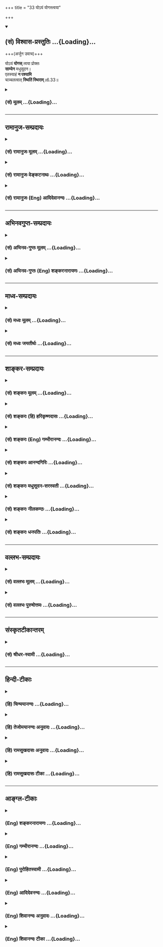 +++
title = "33 योऽयं योगस्त्वया"

+++
<div class="js_include" newlevelforh1="2" title="(सं) विश्वास-प्रस्तुतिः" unfilled url="/mahAbhAratam/shlokashaH/06-bhIShma-parva/03-bhagavad-gItA-parva/saMskRtam/vishvAsa-prastutiH/06_Atma-saMyama-yogaH_a/33_yo-yaM_yogastvayA.md">
<details open><summary><h2>(सं) विश्वास-प्रस्तुतिः ...{Loading}...</h2></summary>

+++(अर्जुन उवाच)+++

योऽयं **योगस्** त्वया प्रोक्तः  
**साम्येन** मधुसूदन।  
एतस्याहं **न पश्यामि**  
चञ्चलत्वात् **स्थितिं स्थिराम्**॥6.33॥
</details>
</div>
<div class="js_include collapsed" newlevelforh1="3" title="(सं) मूलम्" unfilled url="/mahAbhAratam/shlokashaH/06-bhIShma-parva/03-bhagavad-gItA-parva/saMskRtam/mUlam/06_Atma-saMyama-yogaH_a/33_yo-yaM_yogastvayA.md">
<details><summary><h3>(सं) मूलम् ...{Loading}...</h3></summary>

अर्जुन उवाच  
योऽयं योगस्त्वया प्रोक्तः साम्येन मधुसूदन।  
एतस्याहं न पश्यामि चञ्चलत्वात् स्थितिं स्थिराम्।।6.33।।
</details>
</div>


_________________
## रामानुज-सम्प्रदायः
<div class="js_include collapsed" newlevelforh1="3" title="(सं) रामानुजः मूलम्" unfilled url="/mahAbhAratam/shlokashaH/06-bhIShma-parva/03-bhagavad-gItA-parva/saMskRtam/rAmAnujaH/mUlam/06_Atma-saMyama-yogaH_a/33_yo-yaM_yogastvayA.md">
<details><summary><h3>(सं) रामानुजः मूलम् ...{Loading}...</h3></summary>

।।6.33।। अर्जुन उवाच **यः अयं** देवमनुष्यादिभेदेन जीवेश्वरभेदेन च
अत्यन्तभिन्नतया एतावन्तं कालम् अनुभूतेषु सर्वेषु आत्मसु ज्ञानैकाकारतया
परस्परसाम्येन अकर्मवश्यतया च ईश्वर**साम्येन सर्वत्र** समदर्शनरूपो **योगः
त्वया उक्तः एतस्य** योगस्य **स्थिरां स्थितिं न पश्यामि** मनसः
**चञ्चलत्वात्।**

</details>
</div>
<div class="js_include collapsed" newlevelforh1="3" title="(सं) रामानुजः वेङ्कटनाथः" unfilled url="/mahAbhAratam/shlokashaH/06-bhIShma-parva/03-bhagavad-gItA-parva/saMskRtam/rAmAnujaH/venkaTanAthaH/06_Atma-saMyama-yogaH_a/33_yo-yaM_yogastvayA.md">
<details><summary><h3>(सं) रामानुजः वेङ्कटनाथः ...{Loading}...</h3></summary>

  
  
।।6.33।। एवं ज्ञानैकाकारतया निर्दोषतया ब्रह्मतद्गुणसम्बन्धेनेतरासम्बन्धेन
च साम्यं श्लोकचतुष्टयेनोक्तम् अत्र श्लोकद्वयेन
साम्यानुसन्धानोक्तिस्तृतीयचतुर्थश्लोकाभ्यां तु
दृढतरदृढतमसाम्यानुसन्धानफलपर्बद्वयोक्तिरित्येके। योगाभ्यासविधिश्चतुर्धा
योगी चोक्तः। अथ प्रागुक्तमेव योगसाधनं विशदं ज्ञातुं पुनरर्जुन उवाच
योऽयमिति। देवेत्यारभ्य अनुभूतेष्वित्यन्तमनाद्युपचितसुदृढविपरीतवासनया
साम्यानुसन्धानस्याशक्यत्वप्रदर्शनार्थम्।
परस्परवैषम्यंदेवमनुष्यादिभेदेनेति। जीवेश्वरभेदेन
कर्मवश्यत्वाकर्मवश्यत्वादिभेदेनेत्यर्थः। अत्यन्तभिन्नतयेति नह्यत्र
खण्डमुण्डादिवत् भेदकधर्ममात्रं किन्तु विरुद्धस्वभावत्वमेव हि दृश्यत इति
भावः। एतावन्तं कालमिति। कालाध्वनोरत्यन्तसंयोगे अष्टा.2।3।5
द्वितीया। अकर्मवश्यतया चेश्वरसाम्येनेति चः साम्यद्वयसमुच्चयार्थः।
अकर्मवश्यतया चेश्वरसाम्येन चेति कश्चित्पाठः। तदा पूर्वश्चकार
ईश्वरसाम्येऽपि ज्ञानैकाकारत्वसङ्ग्रहार्थः। द्वितीयस्तु पूर्ववत्।
ज्ञानपुरुषार्थवैषम्ययोः कर्मवैषम्यफलत्वात् अकर्मवश्यतयेत्यनेनैव तयोरपि
निवृत्तिसङ्ग्रहः फलित इति तयोरनुपादानम्। त्वया प्रोक्तः स्वतः सर्वज्ञेन
त्वयैव ह्येतदनुसन्धातुं प्रवक्तुं च शक्यमिति भावःअहं न पश्यामि इति
अनादिभेदानुसन्धानवानजितचित्तश्चाहं न पश्यामीति भावः। स्थिरां स्थितिं
चिरानुवृत्तिमित्यर्थः। मधुसूदन रजस्तमोमयप्रबलविरोधिनिरसनशीलस्त्वमेव
मनोनिग्रहोपायमुपदिशेति भावः। चञ्चलं हि मनः इत्युत्तरवाक्यानुसन्धानेनमनस
इत्यध्याहृतम्। हीति निपातस्य यादवप्रकाशोक्तादचिद्विशेषणार्थत्वादपि
स्फुटमुचितं चात्र हेत्वर्थत्वमाह तथा हीति। हेतुभूतं च चलत्वं
सम्प्रतिपन्नस्थले प्रदर्शनीयम्। अतश्चलस्वभावत्वमत्र चञ्चलशब्दार्थ इति
दर्शयितुंअनवरतेत्यादिकम्। चञ्चलत्वफलमाह पुरुषेणेति। प्रमाथि
प्रमथनशीलम्। प्रमथ्य व्याकुलीकृत्येत्यर्थः। बलवच्छब्दः
प्रमथनक्रियाविशेषणं वा बलवत्त्वात्प्रमाथीति हेतुपरो
वेत्यभिप्रायेणबलात्प्रमथ्येत्युक्तम्। वैपरीत्ये
दार्ढ्यमित्याहदृढमन्यत्रेति। तस्य इति
परामर्शाभिप्रेतमाहस्वाभ्यस्तेति। तद्विपरीताकारेति अनभ्यस्तपूर्व
इत्यर्थः। स्थापयितुं स्थापनार्थम्। दार्ष्टान्तिके मनसि प्रदर्शितस्य
चञ्चलत्वादेः दृष्टान्ते विवक्षितत्त्वप्रदर्शनायप्रतिकूलेत्यादिकमुक्तम्।
मनोनिग्रहोपायदुर्बलत्वज्ञापनाय वायोर्मन्दैर्निग्रहासम्भावनार्थं
चव्यजनादिनेवेत्युक्तम्। एवं दुष्करत्ववचनं न प्रतिक्षेपार्थम्।
किन्तूपायपरिप्रश्नार्थमित्याहमन इति।

</details>
</div>
<div class="js_include collapsed" newlevelforh1="3" title="(सं) रामानुजः (Eng) आदिदेवानन्दः" unfilled url="/mahAbhAratam/shlokashaH/06-bhIShma-parva/03-bhagavad-gItA-parva/saMskRtam/rAmAnujaH/english/AdidevAnandaH/06_Atma-saMyama-yogaH_a/33_yo-yaM_yogastvayA.md">
<details><summary><h3>(सं) रामानुजः (Eng) आदिदेवानन्दः ...{Loading}...</h3></summary>

6.33 Arjuna said This Yoga as explained by you consists in maintaining eality of vision everywhere, viz., i) among themselves which have been so far known to be of different kinds such as gods and men, and ii)
between the individual selves and the Supreme, in so far as (a) all the selves are of the same form of knowledge, and (b) in so far as the individual self (i.e., the released soul) and the Supreme are alike free from Karma. I do not see how this Yoga can be steadily established in my mind, fickle as the mind is.

</details>
</div>


_________________
## अभिनवगुप्त-सम्प्रदायः
<div class="js_include collapsed" newlevelforh1="3" title="(सं) अभिनव-गुप्तः मूलम्" unfilled url="/mahAbhAratam/shlokashaH/06-bhIShma-parva/03-bhagavad-gItA-parva/saMskRtam/abhinava-guptaH/mUlam/06_Atma-saMyama-yogaH_a/33_yo-yaM_yogastvayA.md">
<details><summary><h3>(सं) अभिनव-गुप्तः मूलम् ...{Loading}...</h3></summary>

।।6.33 6.34।। योऽयमिति। चञ्चलमिति। यः अयम् इति
परोक्षप्रत्यक्षवाचकाभ्यामेवं सूच्यते भगवदभिहितानन्तरोपायपरम्परया
स्पुटमपि प्रत्यक्षनिर्दिष्टमपि ब्रह्म मनसः चाञ्चल्यदौरात्म्यात् सुदूरे
वर्तते+++(N. सुदूरीक्रियते)+++ इति परोक्षायमाणम्। प्रमथ्नाति दृष्टादृष्टे
बलवत् शक्तम्। दृढं दुष्टव्यापारात्+++(N द्रष्ट्व्यापारात्)+++ वारयितुम्
अशक्यम्।

</details>
</div>
<div class="js_include collapsed" newlevelforh1="3" title="(सं) अभिनव-गुप्तः (Eng) शङ्करनारायणः" unfilled url="/mahAbhAratam/shlokashaH/06-bhIShma-parva/03-bhagavad-gItA-parva/saMskRtam/abhinava-guptaH/english/shankaranArAyaNaH/06_Atma-saMyama-yogaH_a/33_yo-yaM_yogastvayA.md">
<details><summary><h3>(सं) अभिनव-गुप्तः (Eng) शङ्करनारायणः ...{Loading}...</h3></summary>

6.33 See Comment under 6.34

</details>
</div>


_________________
## माध्व-सम्प्रदायः
<div class="js_include collapsed" newlevelforh1="3" title="(सं) मध्वः मूलम्" unfilled url="/mahAbhAratam/shlokashaH/06-bhIShma-parva/03-bhagavad-gItA-parva/saMskRtam/madhvaH/mUlam/06_Atma-saMyama-yogaH_a/33_yo-yaM_yogastvayA.md">
<details><summary><h3>(सं) मध्वः मूलम् ...{Loading}...</h3></summary>

।।6.33।। एतस्य योगस्य स्थिरां स्थितिं न पश्यामि मनसश्चञ्चलत्वात्।

</details>
</div>
<div class="js_include collapsed" newlevelforh1="3" title="(सं) मध्वः जयतीर्थः" unfilled url="/mahAbhAratam/shlokashaH/06-bhIShma-parva/03-bhagavad-gItA-parva/saMskRtam/madhvaH/jayatIrthaH/06_Atma-saMyama-yogaH_a/33_yo-yaM_yogastvayA.md">
<details><summary><h3>(सं) मध्वः जयतीर्थः ...{Loading}...</h3></summary>

।।6.33।। साम्यस्य योगस्य च प्रकृतत्वात् एतस्येति कस्य परामर्शः इति न
ज्ञायते अतस्तत्प्रदर्शनाय व्यवहितानां पदानामन्वयमाह **एतस्ये**ति। योगस्य
प्राधान्येन साम्यस्य तु तृतीययाऽप्राधान्येन प्रकृतत्वादिति भावः।
चञ्चलत्वादित्यस्यान्यो धर्मी न प्रतीयतेऽतो योग एव सम्बध्यते। तथा च
साध्याविशिष्टतेत्यत आह **मनस** इति। एतच्चोत्तरवाक्यादवगम्यत इति भावः।

</details>
</div>


_________________
## शाङ्कर-सम्प्रदायः
<div class="js_include collapsed" newlevelforh1="3" title="(सं) शङ्करः मूलम्" unfilled url="/mahAbhAratam/shlokashaH/06-bhIShma-parva/03-bhagavad-gItA-parva/saMskRtam/shankaraH/mUlam/06_Atma-saMyama-yogaH_a/33_yo-yaM_yogastvayA.md">
<details><summary><h3>(सं) शङ्करः मूलम् ...{Loading}...</h3></summary>

।।6.33।। **यः अयं योगः त्वया प्रोक्तः साम्येन** समत्वेन हे **मधुसूदन
एतस्य** योगस्य **अहं न पश्यामि** नोपलभे **चञ्चलत्वात्** मनसः। **किम्**
**स्थिराम्** अचलां **स्थितिम्**।। प्रसिद्धमेतत्

</details>
</div>
<div class="js_include collapsed" newlevelforh1="3" title="(सं) शङ्करः (हि) हरिकृष्णदासः" unfilled url="/mahAbhAratam/shlokashaH/06-bhIShma-parva/03-bhagavad-gItA-parva/saMskRtam/shankaraH/hindI/harikRShNadAsaH/06_Atma-saMyama-yogaH_a/33_yo-yaM_yogastvayA.md">
<details><summary><h3>(सं) शङ्करः (हि) हरिकृष्णदासः ...{Loading}...</h3></summary>

।।6.33।। इस उपर्युक्त पूर्णज्ञानरूप योगको कठिनतासे सम्पादन किया जानेयोग्य
समझकर उसकीप्राप्तिके निश्चित उपायको सुननेकी इच्छावाला अर्जुन बोला हे
मधुसूदन आपने जो यह समत्वभावरूप योग कहा है मनकी चञ्चलताके कारण मैं इस
योगकी अचल स्थिति नहीं देखता हैँ यह बात प्रसिद्ध है।

</details>
</div>
<div class="js_include collapsed" newlevelforh1="3" title="(सं) शङ्करः (Eng) गम्भीरानन्दः" unfilled url="/mahAbhAratam/shlokashaH/06-bhIShma-parva/03-bhagavad-gItA-parva/saMskRtam/shankaraH/english/gambhIrAnandaH/06_Atma-saMyama-yogaH_a/33_yo-yaM_yogastvayA.md">
<details><summary><h3>(सं) शङ्करः (Eng) गम्भीरानन्दः ...{Loading}...</h3></summary>

6.33 O Madhusudana, ayam, this; yogah, Yoga; yah proktah, that has been
spoken of; tvaya, by You; samyena, as sameness; na pasyami, I do not
see, I cannot conceive;-what;-etasya, its; sthiram, steady, undisturbed;
sthitim, continuance; cancalatvat, owing to the unsteadiness of the
mind, which is well known.

</details>
</div>
<div class="js_include collapsed" newlevelforh1="3" title="(सं) शङ्करः आनन्दगिरिः" unfilled url="/mahAbhAratam/shlokashaH/06-bhIShma-parva/03-bhagavad-gItA-parva/saMskRtam/shankaraH/AnandagiriH/06_Atma-saMyama-yogaH_a/33_yo-yaM_yogastvayA.md">
<details><summary><h3>(सं) शङ्करः आनन्दगिरिः ...{Loading}...</h3></summary>

।।6.33।। मनश्चञ्चलमस्थिरमित्युपश्रुत्य निर्विशेषे चित्तस्थैर्यं दुःशकमिति
मन्वानस्तदुपायबुभुत्सया पृच्छतीति प्रश्नमुत्थापयति **एतस्येति।**
तत्प्राप्त्युपायं शुश्रूषुरिति संबन्धः। मनसश्चञ्चलत्वेऽपि
तन्निग्रहद्वारा योगस्थैर्यं संपाद्यतामित्याशङ्क्याह **प्रसिद्धमिति।**

</details>
</div>
<div class="js_include collapsed" newlevelforh1="3" title="(सं) शङ्करः मधुसूदन-सरस्वती" unfilled url="/mahAbhAratam/shlokashaH/06-bhIShma-parva/03-bhagavad-gItA-parva/saMskRtam/shankaraH/madhusUdana-sarasvatI/06_Atma-saMyama-yogaH_a/33_yo-yaM_yogastvayA.md">
<details><summary><h3>(सं) शङ्करः मधुसूदन-सरस्वती ...{Loading}...</h3></summary>

।।6.33।। उक्तमर्थमाक्षिपन् अर्जुन उवाच योऽयं सर्वत्र समदृष्टिलक्षणः परमो
योगः साम्येन समत्वेन चित्तगतानां रागद्वेषादीनां विषमदृष्टिहेतूनां
निराकरणेन त्वया सर्वज्ञेनेश्वरेणोक्तः हे मघुसूदन
सर्ववैदिकसंप्रदायप्रवर्तक एतस्य त्वदुक्तस्य सर्वमनोवृत्तिनिरोधलक्षणस्य
योगस्य स्थितिं विद्यमानतां स्थिरां दीर्घकालानुवर्तिनीं न पश्यामि न
संभावयामि अहमस्मद्विधोऽन्यो वा योगाभ्यासनिपुणः। कस्मान्न संभावयसि तत्राह
चञ्चलत्वात् मनस इति शेषः।

</details>
</div>
<div class="js_include collapsed" newlevelforh1="3" title="(सं) शङ्करः नीलकण्ठः" unfilled url="/mahAbhAratam/shlokashaH/06-bhIShma-parva/03-bhagavad-gItA-parva/saMskRtam/shankaraH/nIlakaNThaH/06_Atma-saMyama-yogaH_a/33_yo-yaM_yogastvayA.md">
<details><summary><h3>(सं) शङ्करः नीलकण्ठः ...{Loading}...</h3></summary>

।।6.33।। साम्ययोगमशक्यं मन्वान उपायान्तरबुभुत्सयार्जुन उवाच **योऽयमिति।**
योयं योगस्त्वया साम्येन प्रोक्तोऽहिंसाप्राधान्येन संन्यासपूर्वकतया
वर्णितः हे मधुसूदन तस्य योगस्य सर्ववृत्तिनिरोधरूपस्य स्थिरां स्थितिं न
पश्यामि। मनसश्चञ्चलत्वादिति शेषः।

</details>
</div>
<div class="js_include collapsed" newlevelforh1="3" title="(सं) शङ्करः धनपतिः" unfilled url="/mahAbhAratam/shlokashaH/06-bhIShma-parva/03-bhagavad-gItA-parva/saMskRtam/shankaraH/dhanapatiH/06_Atma-saMyama-yogaH_a/33_yo-yaM_yogastvayA.md">
<details><summary><h3>(सं) शङ्करः धनपतिः ...{Loading}...</h3></summary>

।।6.33।। एतादृशं योगमशक्यं मन्यमानस्तदुपायं ध्रुवं जिज्ञासुरर्जुन उवाच।
योऽयं साम्येन समत्वलक्षणो योगस्त्वया प्रोक्तएतस्य स्थिरां निश्चलां
स्थितिमहं न पश्यामि नोपलमे। चञ्चलत्वान्मनस इति शेषः। मधुसूदनेति संबोधयन्
तमोरजसो सूदनेन मम चित्तं त्वमचञ्चलं संपादयितुं समर्थोऽसीति सूचयति।

</details>
</div>


_________________
## वल्लभ-सम्प्रदायः
<div class="js_include collapsed" newlevelforh1="3" title="(सं) वल्लभः मूलम्" unfilled url="/mahAbhAratam/shlokashaH/06-bhIShma-parva/03-bhagavad-gItA-parva/saMskRtam/vallabhaH/mUlam/06_Atma-saMyama-yogaH_a/33_yo-yaM_yogastvayA.md">
<details><summary><h3>(सं) वल्लभः मूलम् ...{Loading}...</h3></summary>

।।6.33 6.34।। उक्तलक्षणयोगस्यासम्भवं मन्वानोऽर्जुन उवाच द्वाभ्यां योऽयं
योग इति। निरोधः चित्तस्य येन साम्येनोक्तः तदेव दुष्करतरं यतः चञ्चलं मन
इति। हीत्याग्नीध्रसौभरिप्रभृतीनां तथानाशस्य दृष्टत्वात् प्रसिद्धिरुक्ता।
यथाऽऽकाशे दोधूयमानस्य वायोर्घटादिषु निरोधो दुष्करस्तद्वत्।

</details>
</div>
<div class="js_include collapsed" newlevelforh1="3" title="(सं) वल्लभः पुरुषोत्तमः" unfilled url="/mahAbhAratam/shlokashaH/06-bhIShma-parva/03-bhagavad-gItA-parva/saMskRtam/vallabhaH/puruShottamaH/06_Atma-saMyama-yogaH_a/33_yo-yaM_yogastvayA.md">
<details><summary><h3>(सं) वल्लभः पुरुषोत्तमः ...{Loading}...</h3></summary>

  
  
।।6.33।। उक्तभावसिद्ध्यर्थं साधनमर्जुनः पृच्छति अर्जुन उवाचयोयं योग इति।
हे मधुसूदन दुष्टनिराकरणसमर्थ अयं योगस्त्वया साम्येन सुखदुःखसाम्येन
स्वसाम्येन सर्वेषु प्रोक्तः। एतस्य योगस्याऽहं
अभिमानयुक्तत्वान्मनसश्चञ्चलत्वात् स्थितिं स्थिरां निश्चलां न पश्यामि।  
  

</details>
</div>


_________________
## संस्कृतटीकान्तरम्
<div class="js_include collapsed" newlevelforh1="3" title="(सं) श्रीधर-स्वामी" unfilled url="/mahAbhAratam/shlokashaH/06-bhIShma-parva/03-bhagavad-gItA-parva/saMskRtam/shrIdhara-svAmI/06_Atma-saMyama-yogaH_a/33_yo-yaM_yogastvayA.md">
<details><summary><h3>(सं) श्रीधर-स्वामी ...{Loading}...</h3></summary>

।।6.33।। उक्तलक्षणस्य योगस्यासंभवं मन्वानोऽर्जुन उवाच **योऽयमिति।**
साम्येन मनसो लयविक्षेपशून्यतया केवलात्माकारावस्थानेन योऽयं योगस्त्वया
प्रोक्त एतस्य योगस्य स्थिरां दीर्घकालं स्थितिं न पश्यामि।
मनसश्चञ्चलत्वात्।

</details>
</div>


_________________
## हिन्दी-टीकाः
<div class="js_include collapsed" newlevelforh1="3" title="(हि) चिन्मयानन्दः" unfilled url="/mahAbhAratam/shlokashaH/06-bhIShma-parva/03-bhagavad-gItA-parva/hindI/chinmayAnandaH/06_Atma-saMyama-yogaH_a/33_yo-yaM_yogastvayA.md">
<details><summary><h3>(हि) चिन्मयानन्दः ...{Loading}...</h3></summary>

।।6.33।। अत्यन्त व्यावहारिक बुद्धि का आर्य पुरुष होने के नाते अर्जुन
क्रियाशील स्वभाव का था। इसलिए उसे किसी काव्यमय सुन्दरता के पूर्ण दर्शन
में कोई आकर्षण नहीं था। उसमें जीवन की प्यास थी इसलिए ध्यानयोग में उसे
रुचि नहीं थी। अस्तु वह उचित ही प्रश्न पूछता है क्योंकि भगवान् द्वारा अब
तक वर्णित तत्त्वज्ञान उसे अव्यावहारिक सा प्रतीत हो रहा था। इस अध्याय में
श्रीकृष्ण ने सिद्ध किया है कि दुखसंयोगवियोग ही योग है। तत्प्राप्ति का
उपाय मन को विषयों से परावृत्त करके आत्मानुसंधान में प्रवृत्त करना है।
सिद्धांत यह है कि आत्मस्वरूप में मन स्थिर होने पर सत्य के अज्ञान से
उत्पन्न अहंकार और सभी विपरीत धारणाएं समाप्त होकर साधक मुक्त हो जाता
है। योग का लक्ष्य है जीवन की सभी चुनौतियों परिस्थितियों में समत्व भाव को
प्राप्त होना जो प्रशंसनीय तो है परन्तु अर्जुन को प्रतीत होता है कि उसकी
साधन विधि जीवन की वस्तुस्थिति से सर्वथा भिन्न होने के कारण कविकल्पना के
समान अव्यावहारिक है। श्रीकृष्ण द्वारा वर्णित युक्तियों में उसे कोई कड़ी
खोई हुई दिखलाई पड़ती है। वह इस विश्वास के साथ भगवान् से प्रश्न पूछता है
मानो उनके तत्त्वज्ञान के खोखलेपन को वह सबके समक्ष अनावृत्त कर देगा। कुछ
व्यंग के साथ अर्जुन इस समत्व योग की व्यावहारिकता के विषय में सन्देह
प्रगट करता है। वेदान्त के विद्यार्थी का यही लक्षण है कि अन्धविश्वास से
वह किसी की कही हुई बात को स्वीकार नहीं करता। साधकों की शंकाओं का निराकरण
करना गुरु का कर्तव्य है। परन्तु यदि शिष्य को गुरु के उपदेश में कोई कमी
या दोष प्रतीत होता है तो प्रश्न पूछते समय उसे अपने प्रश्न का कारण बताना
भी अनिवार्य होता है। अर्जुन को समत्व योग का अभ्यास दुष्कर दिखाई दिया
जिसका कारण वह बताता है कि मनुष्य मन के चंचल स्वभाव के कारण योग की
चिरस्थायी स्थिति नहीं रह सकती। प्रश्न पूछते समय अर्जुन विशेष सावधानी रखता
है। वह यह नहीं कहता कि मन का समत्व सर्वथा असंभव है किन्तु उसकी यह शंका
है कि वह स्थिति चिरस्थायी नहीं हो सकती। तात्पर्य यह है कि अनेक वर्षों की
साधना के फलस्वरूप आत्मानुभव प्राप्त भी होता है तो भी वह क्षणिक ही होगा।
यद्यपि वह क्षणिक अनुभव भी आत्मा की पूर्णता में हो सकता है तथापि मन के
चंचल स्वभाव के कारण ज्ञानी पुरुष उस अनुभव को स्थायी नहीं बना सकता। अपने
प्रश्न को और अधिक स्पष्ट करने के लिए अर्जुन कहता है

</details>
</div>
<div class="js_include collapsed" newlevelforh1="3" title="(हि) तेजोमयानन्दः अनुवादः" unfilled url="/mahAbhAratam/shlokashaH/06-bhIShma-parva/03-bhagavad-gItA-parva/hindI/tejomayAnandaH/anuvAdaH/06_Atma-saMyama-yogaH_a/33_yo-yaM_yogastvayA.md">
<details><summary><h3>(हि) तेजोमयानन्दः अनुवादः ...{Loading}...</h3></summary>

।।6.33।। अर्जुन ने कहा -- हे मधुसूदन ! जो यह साम्य योग आपने कहा, मैं मन
के चंचल होने से इसकी चिरस्थायी स्थिति को नहीं देखता हूं।।

</details>
</div>
<div class="js_include collapsed" newlevelforh1="3" title="(हि) रामसुखदासः अनुवादः" unfilled url="/mahAbhAratam/shlokashaH/06-bhIShma-parva/03-bhagavad-gItA-parva/hindI/rAmasukhadAsaH/anuvAdaH/06_Atma-saMyama-yogaH_a/33_yo-yaM_yogastvayA.md">
<details><summary><h3>(हि) रामसुखदासः अनुवादः ...{Loading}...</h3></summary>

।।6.33।। अर्जुन बोले -- हे मधुसूदन ! आपने समतापूर्वक जो यह योग कहा है,
मनकी चञ्चलताके कारण मैं इस योगकी स्थिर स्थिति नहीं देखता हूँ।

</details>
</div>
<div class="js_include collapsed" newlevelforh1="3" title="(हि) रामसुखदासः टीका" unfilled url="/mahAbhAratam/shlokashaH/06-bhIShma-parva/03-bhagavad-gItA-parva/hindI/rAmasukhadAsaH/TIkA/06_Atma-saMyama-yogaH_a/33_yo-yaM_yogastvayA.md">
<details><summary><h3>(हि) रामसुखदासः टीका ...{Loading}...</h3></summary>

।।6.33।।***व्याख्या--***\[मनुष्यके कल्याणके लिये भगवान्ने गीतामें खास
बात बतायी कि सांसारिक पदार्थोंकी प्राप्ति-अप्राप्तिको लेकर चित्तमें समता
रहनी चाहिये। इस समतासे मनुष्यका कल्याण होता है। अर्जुन पापोंसे डरते थे
तो उनके लिये भगवान्ने कहा कि 'जय-पराजय, लाभ-हानि और सुख-दुःखको समान
समझकर तुम युद्ध करो, फिर तुम्हारेको पाप नहीं लगेगा' (गीता 2। 38)। जैसे
दुनियामें बहुत-से पाप होते रहते हैं, पर वे पाप हमें नहीं लगते; क्योंकि
उन पापोंमें हमारी विषम-बुद्धि नहीं होती, प्रत्युत समबुद्धि रहती है। ऐसे
ही समबुद्धिपूर्वक सांसारिक काम करनेसे कर्मोंसे बन्धन नहीं होता। इसी
भावसे भगवान्ने इस अध्यायके आरम्भमें कहा है कि जो कर्मफलका आश्रय न लेकर
कर्तव्य-कर्म करता है, वही संन्यासी और योगी है। इसी कर्म-फलत्यागकी सिद्धि
भगवान्ने 'समता' बतायी (6। 9)। इस समताकी प्राप्तिके लिये भगवान्ने दसवें
श्लोकसे बत्तीसवें श्लोकतक ध्यानयोगका वर्णन किया। इसी ध्यानयोगके वर्णनका
लक्ष्य करके अर्जुन यहाँ अपनी मान्यता प्रकट करते हैं। \]

</details>
</div>


_________________
## आङ्ग्ल-टीकाः
<div class="js_include collapsed" newlevelforh1="3" title="(Eng) शङ्करनारायणः" unfilled url="/mahAbhAratam/shlokashaH/06-bhIShma-parva/03-bhagavad-gItA-parva/english/shankaranArAyaNaH/06_Atma-saMyama-yogaH_a/33_yo-yaM_yogastvayA.md">
<details><summary><h3>(Eng) शङ्करनारायणः ...{Loading}...</h3></summary>

6.33. Arjuna said This Yoga of eal-mindedness which has been spoken of by You, O slayer of Mandhu, I do not find \[any\] proper foundation for it, because of the unsteadiness of the mind.

</details>
</div>
<div class="js_include collapsed" newlevelforh1="3" title="(Eng) गम्भीरानन्दः" unfilled url="/mahAbhAratam/shlokashaH/06-bhIShma-parva/03-bhagavad-gItA-parva/english/gambhIrAnandaH/06_Atma-saMyama-yogaH_a/33_yo-yaM_yogastvayA.md">
<details><summary><h3>(Eng) गम्भीरानन्दः ...{Loading}...</h3></summary>

6.33 Arjuna said O Madhusudana (Krsna), this Yoga that has been spoken of by You as sameness, I do not see its steady continuance, owing to the restlessness (of the mind).

</details>
</div>
<div class="js_include collapsed" newlevelforh1="3" title="(Eng) पुरोहितस्वामी" unfilled url="/mahAbhAratam/shlokashaH/06-bhIShma-parva/03-bhagavad-gItA-parva/english/purohitasvAmI/06_Atma-saMyama-yogaH_a/33_yo-yaM_yogastvayA.md">
<details><summary><h3>(Eng) पुरोहितस्वामी ...{Loading}...</h3></summary>

6.33 Arjuna said: I do not see how I can attain this state of equanimity which Thou has revealed, owing to the restlessness of my mind.

</details>
</div>
<div class="js_include collapsed" newlevelforh1="3" title="(Eng) आदिदेवनन्दः" unfilled url="/mahAbhAratam/shlokashaH/06-bhIShma-parva/03-bhagavad-gItA-parva/english/AdidevanandaH/06_Atma-saMyama-yogaH_a/33_yo-yaM_yogastvayA.md">
<details><summary><h3>(Eng) आदिदेवनन्दः ...{Loading}...</h3></summary>

6.33 Arjuna said This Yoga of eality, which has been declared by You, O Krsna, I do not see that it can be steady because of the fickleness of the mind.

</details>
</div>
<div class="js_include collapsed" newlevelforh1="3" title="(Eng) शिवानन्दः अनुवादः" unfilled url="/mahAbhAratam/shlokashaH/06-bhIShma-parva/03-bhagavad-gItA-parva/english/shivAnandaH/anuvAdaH/06_Atma-saMyama-yogaH_a/33_yo-yaM_yogastvayA.md">
<details><summary><h3>(Eng) शिवानन्दः अनुवादः ...{Loading}...</h3></summary>

6.33 Arjuna said This Yoga of eanimity taught by Thee, O Krishna, I do not see its steady continuance, because of the restlessness (of the mind).

</details>
</div>
<div class="js_include collapsed" newlevelforh1="3" title="(Eng) शिवानन्दः टीका" unfilled url="/mahAbhAratam/shlokashaH/06-bhIShma-parva/03-bhagavad-gItA-parva/english/shivAnandaH/TIkA/06_Atma-saMyama-yogaH_a/33_yo-yaM_yogastvayA.md">
<details><summary><h3>(Eng) शिवानन्दः टीका ...{Loading}...</h3></summary>

6.33 यः which; अयम् this; योगः Yoga; त्वया by Thee; प्रोक्तः taught;
साम्येन by eanimity; मधुसूदन O slayer of Madhu; एतस्य its; अहम् I; न
not; पश्यामि see; चञ्चलत्वात् from restlessness; स्थितिम् continuance;
स्थिराम् steady.Commentary As the mind is restless; impetuous and unsteady I find it difficult to practise this Yoga of eanimity declared by Thee. O my Lord; I cannot have steady concentration of the mind; as it wanders here and there in the twinkling of an eye.

</details>
</div>
